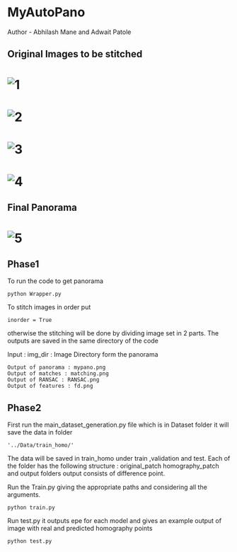 # MyAutoPano 
Author - Abhilash Mane and Adwait Patole
## Original Images to be stitched
# ![1](https://github.com/abhilash1998/My-AutoPano/blob/main/images/1.jpg)
# ![2](https://github.com/abhilash1998/My-AutoPano/blob/main/images/2.jpg)
# ![3](https://github.com/abhilash1998/My-AutoPano/blob/main/images/3.jpg)
# ![4](https://github.com/abhilash1998/My-AutoPano/blob/main/images/4.jpg)

## Final Panorama
# ![5](https://github.com/abhilash1998/My-AutoPano/blob/main/images/5.jpg)

## Phase1
To run the code to get panorama 
```
python Wrapper.py
```
To stitch images in order put 
```
inorder = True
```
otherwise the stitching will be done by dividing image set in 2 parts.
The outputs are saved in the same directory of the code

Input : img_dir : Image Directory form the panorama

```
Output of panorama : mypano.png
Output of matches : matching.png
Output of RANSAC : RANSAC.png
Output of features : fd.png
```

## Phase2
First run the main_dataset_generation.py file which is in Dataset folder it will save the data in folder 
```
'../Data/train_homo/'
```

The data will be saved in train_homo under train ,validation and test. Each of the folder has the following structure : original_patch homography_patch and output folders output consists of difference point.

Run the Train.py giving the appropriate paths and considering all the arguments. 
```
python train.py
```

Run test.py it outputs epe for each model and gives an example output of image with real and predicted homography points 
```
python test.py
```
